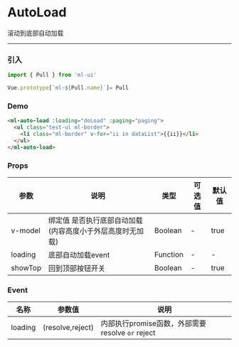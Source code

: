 # AutoLoad

滚动到底部自动加载
<hr>

### 引入
```js
import { Pull } from 'ml-ui'

Vue.prototype[`ml-${Pull.name}`]= Pull
```
### Demo
```html
<ml-auto-load :loading="doLoad" :paging="paging">
  <ul class="test-ul ml-border">
    <li class="ml-border" v-for="ii in dataList">{{ii}}</li>
  </ul>
</ml-auto-load>
```
### Props
| 参数          | 说明            | 类型            | 可选值                 | 默认值   |
|-------------  |---------------- |---------------- |---------------------- |-------- |
| v-model        |绑定值 是否执行底部自动加载(内容高度小于外层高度时无加载) | Boolean  | - |  true| 
| loading       | 底部自动加载event  | Function  | - |  -| 
| showTop       |  回到顶部按钮开关  | Boolean  | - |  true| 

### Event
| 名称          |  参数值  |  说明|
|-------------  |------ |----- |
| loading         | (resolve,reject)   | 内部执行promise函数，外部需要resolve `or` reject  |
